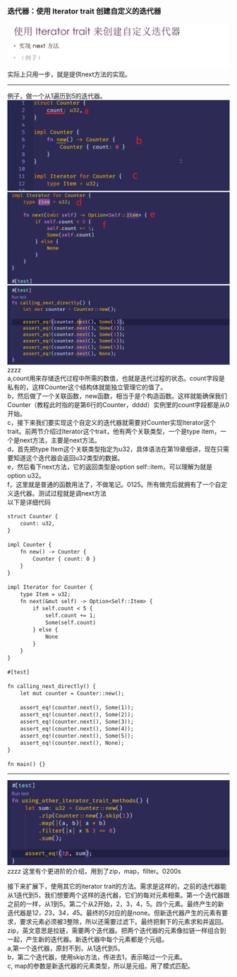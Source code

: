 ### 迭代器：使用 Iterator trait 创建自定义的迭代器

![](images/2021-07-13-14-52-34.png)
实际上只用一步，就是提供next方法的实现。
***

例子，做一个从1遍历到5的迭代器。  
![](images/2021-07-13-15-04-28.png)
![](images/2021-07-13-15-18-03.png)
![](images/2021-07-13-15-18-33.png)
zzzz  
a,count用来存储迭代过程中所需的数值，也就是迭代过程的状态。count字段是私有的，这样Counter这个结构体就能独立管理它的值了。    
b，然后做了一个关联函数，new函数，相当于是个构造函数。这样就能确保我们Counter（教程此时指的是第6行的Counter，dddd）实例里的count字段都是从0开始。  
c，接下来我们要实现这个自定义的迭代器就需要对Counter实现Iterator这个trait。前两节介绍过Iterator这个trait，他有两个关联类型，一个是type item，一个是next方法，主要是next方法。  
d，首先把type Item这个关联类型指定为u32，具体语法在第19章细讲，现在只需要知道这个迭代器会返回u32类型的数据。  
e，然后看下next方法，它的返回类型是option self::item，可以理解为就是option u32。  
f，这里就是普通的函数用法了，不做笔记。0125。所有做完后就拥有了一个自定义迭代器。测试过程就是调next方法  
以下是详细代码
```
struct Counter {
    count: u32,
}

impl Counter {
    fn new() -> Counter {
        Counter { count: 0 }
    }
}

impl Iterator for Counter {
    type Item = u32;
    fn next(&mut self) -> Option<Self::Item> {
        if self.count < 5 {
            self.count += 1;
            Some(self.count)
        } else {
            None
        }
    }
}

#[test]

fn calling_next_directly() {
    let mut counter = Counter::new();

    assert_eq!(counter.next(), Some(1));
    assert_eq!(counter.next(), Some(2));
    assert_eq!(counter.next(), Some(3));
    assert_eq!(counter.next(), Some(4));
    assert_eq!(counter.next(), Some(5));
    assert_eq!(counter.next(), None);
}

fn main() {}

```

***
![](images/2021-07-13-15-22-11.png)
zzzz 这里有个更进阶的介绍，用到了zip，map，filter。0200s  

接下来扩展下，使用其它的iterator trait的方法。需求是这样的，之前的迭代器能从1迭代到5，我们想要两个这样的迭代器，它们的每对元素相乘。第一个迭代器跟之前的一样，从1到5。第二个从2开始，2，3，4，5。四个元素。最终产生的新迭代器是1*2，2*3，3*4，4*5。最终的5对应的是none。但新迭代器产生的元素有要求，要求元素必须被3整除，所以还需要过滤下。最终把剩下的元素求和并返回。  
zip，英文意思是拉链，需要两个迭代器。把两个迭代器的元素像拉链一样组合到一起，产生新的迭代器。新迭代器中每个元素都是个元组。  
a,第一个迭代器，原封不到，从1迭代到5。  
b，第二个迭代器，使用skip方法，传进去1，表示略过一个元素。  
c, map的参数是新迭代器的元素类型，所以是元组。用了模式匹配。
